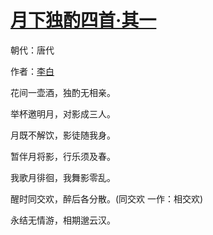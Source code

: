 # [月下独酌四首·其一](http://so.gushiwen.org/view_70862.aspx)

朝代：唐代

作者：[李白](http://so.gushiwen.org/author_247.aspx)

花间一壶酒，独酌无相亲。

举杯邀明月，对影成三人。

月既不解饮，影徒随我身。

暂伴月将影，行乐须及春。

我歌月徘徊，我舞影零乱。

醒时同交欢，醉后各分散。(同交欢 一作：相交欢)

永结无情游，相期邈云汉。

